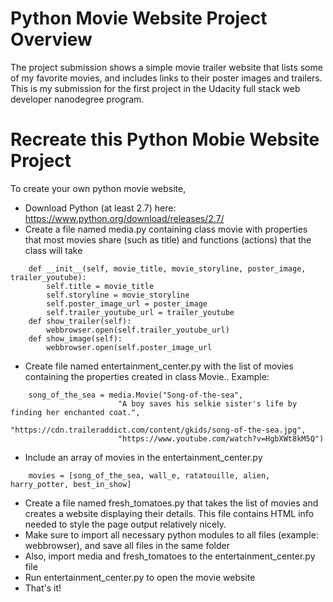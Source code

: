 # Python Movie Website Project Overview
The project submission shows a simple movie trailer website that lists some of my favorite movies, and includes links to their poster images and trailers. This is my submission for the first project in the Udacity full stack web developer nanodegree program. 

# Recreate this Python Mobie Website Project
To create your own python movie website, 
* Download Python (at least 2.7) here: https://www.python.org/download/releases/2.7/
* Create a file named media.py containing class movie with properties that most movies share (such as title) and functions (actions) that the class will take
```
    def __init__(self, movie_title, movie_storyline, poster_image, trailer_youtube):
        self.title = movie_title
        self.storyline = movie_storyline
        self.poster_image_url = poster_image
        self.trailer_youtube_url = trailer_youtube
    def show_trailer(self):
        webbrowser.open(self.trailer_youtube_url)
    def show_image(self):
        webbrowser.open(self.poster_image_url
 ```
* Create file named entertainment_center.py with the list of movies containing the properties created in class Movie.. Example:
```
    song_of_the_sea = media.Movie("Song-of-the-sea",
                        "A boy saves his selkie sister's life by finding her enchanted coat.",
                        "https://cdn.traileraddict.com/content/gkids/song-of-the-sea.jpg",
                        "https://www.youtube.com/watch?v=HgbXWt8kM5Q")
```
* Include an array of movies in the entertainment_center.py 
```
    movies = [song_of_the_sea, wall_e, ratatouille, alien, harry_potter, best_in_show]
```
* Create a file named fresh_tomatoes.py that takes the list of movies and creates a website displaying their details. This file contains HTML info needed to style the page output relatively nicely.
* Make sure to import all necessary python modules to all files (example: webbrowser), and save all files in the same folder
* Also, import media and fresh_tomatoes to the entertainment_center.py file
* Run entertainment_center.py to open the movie website 
* That's it!
